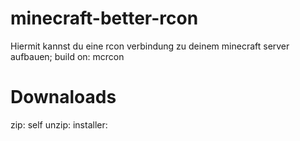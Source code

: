 # minecraft-better-rcon
Hiermit kannst du eine rcon verbindung zu deinem minecraft server aufbauen;
build on: mcrcon

# Downaloads

zip:
self unzip:
installer:
